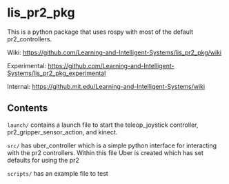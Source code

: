 # lis_pr2_pkg


This is a python package that uses rospy with most of the default pr2_controllers. 

Wiki: https://github.com/Learning-and-Intelligent-Systems/lis_pr2_pkg/wiki

Experimental: https://github.com/Learning-and-Intelligent-Systems/lis_pr2_pkg_experimental

Internal: https://github.mit.edu/Learning-and-Intelligent-Systems/wiki

## Contents

`launch/` contains a launch file to start the teleop_joystick controller, pr2_gripper_sensor_action, and kinect.

`src/` has uber_controller which is a simple python interface for interacting with the pr2 controllers.  Within this file Uber is created which has set defaults for using the pr2

`scripts/` has an example file to test
